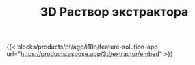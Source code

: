 ﻿---
title: 3D Раствор экстрактора 
weight: 7730
url: /ru/extractor
limit: 
description: Преобразуйте файл 3D в Autodesk, Draco, Wavefront, 3D Studio и многие другие форматы.
---
{{< blocks/products/pf/agp/i18n/feature-solution-app url="https://products.aspose.app/3d/extractor/embed" >}} 
